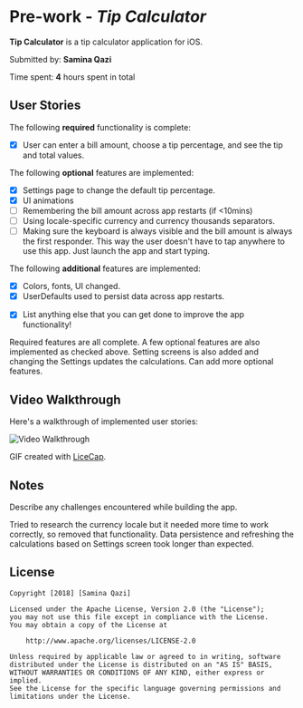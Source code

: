 # Pre-work - *Tip Calculator*

**Tip Calculator** is a tip calculator application for iOS.

Submitted by: **Samina Qazi**

Time spent: **4** hours spent in total

## User Stories

The following **required** functionality is complete:

* [X] User can enter a bill amount, choose a tip percentage, and see the tip and total values.

The following **optional** features are implemented:
* [X] Settings page to change the default tip percentage.
* [X] UI animations
* [ ] Remembering the bill amount across app restarts (if <10mins)
* [ ] Using locale-specific currency and currency thousands separators.
* [ ] Making sure the keyboard is always visible and the bill amount is always the first responder. This way the user doesn't have to tap anywhere to use this app. Just launch the app and start typing.

The following **additional** features are implemented:
* [X] Colors, fonts, UI changed.
* [X] UserDefaults used to persist data across app restarts.

- [X] List anything else that you can get done to improve the app functionality!

Required features are all complete. A few optional features are also implemented as checked above. Setting screens is also added and changing the Settings updates the calculations. Can add more optional features.

## Video Walkthrough 

Here's a walkthrough of implemented user stories:

<!-- <img src='http://i.imgur.com/link/to/your/gif/file.gif' title='Video Walkthrough' width='' alt='Video Walkthrough' /> -->

<!-- <img src='https://github.com/saminaqazi123456/TipCalculatorV3/blob/master/TipCalculatorV3_walkthrough.gif' title='Video Walkthrough' width='' alt='Video Walkthrough' /> -->

<img src='https://i.imgur.com/JyNsKwL.gif' title='Video Walkthrough' width='' alt='Video Walkthrough' />

GIF created with [LiceCap](http://www.cockos.com/licecap/).

## Notes

Describe any challenges encountered while building the app.

Tried to research the currency locale but it needed more time to work correctly, so removed that functionality. Data persistence and refreshing the calculations based on Settings screen took longer than expected.

## License

    Copyright [2018] [Samina Qazi]

    Licensed under the Apache License, Version 2.0 (the "License");
    you may not use this file except in compliance with the License.
    You may obtain a copy of the License at

        http://www.apache.org/licenses/LICENSE-2.0

    Unless required by applicable law or agreed to in writing, software
    distributed under the License is distributed on an "AS IS" BASIS,
    WITHOUT WARRANTIES OR CONDITIONS OF ANY KIND, either express or implied.
    See the License for the specific language governing permissions and
    limitations under the License.
